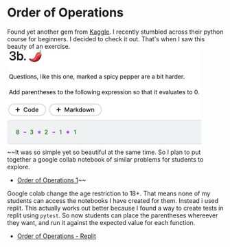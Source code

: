 # Order of Operations

Found yet another gem from [Kaggle](https://www.kaggle.com). I recently stumbled across their python course for beginners. I decided to check it out. That's when I saw this beauty of an exercise.
<br>![screenshot](kaggle-screenshot.png)<br>
~~It was so simple yet so beautiful at the same time. So I plan to put together a google collab notebook of similar problems for students to explore.

- [Order of Operations 1](https://colab.research.google.com/drive/1SMZZER6MUNb_GNOE0YDuwJfH3Kh-VWi2?usp=sharing)~~

Google colab change the age restriction to 18+. That means none of my students can access the notebooks I have created for them. Instead i used replit. This actually works out better because I found a way to create tests in replit using `pytest`. So now students can place the parentheses whereever they want, and run it against the expected value for each function. 

- [Order of Operations - Replit](https://replit.com/@MrHelmstedter/order-of-operations#main.py)

